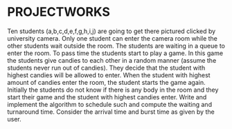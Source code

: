 # PROJECTWORKS
Ten students (a,b,c,d,e,f,g,h,i,j) are going to get there pictured clicked by university camera. Only one
student can enter the camera room while the other students wait outside the room. The students are waiting in a
queue to enter the room. To pass time the students start to play a game. In this game the students give candies to
each other in a random manner (assume the students never run out of candies). They decide that the student with
highest candies will be allowed to enter. When the student with highest amount of candies enter the room, the
student starts the game again. Initially the students do not know if there is any body in the room and they start
their game and the student with highest candies enter. Write and implement the algorithm to schedule such and
compute the waiting and turnaround time. Consider the arrival time and burst time as given by the user.
